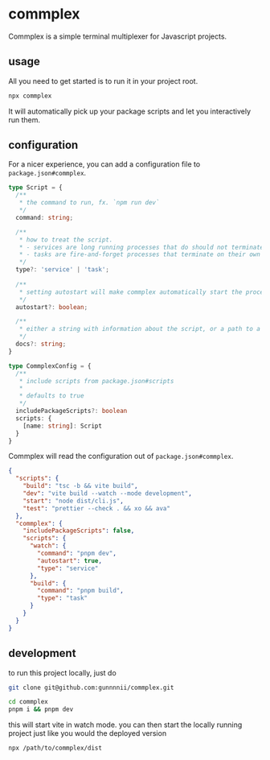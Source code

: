 # commplex

Commplex is a simple terminal multiplexer for Javascript projects.

## usage

All you need to get started is to run it in your project root. 

```bash
npx commplex
```

It will automatically pick up your package scripts and let you interactively run them.

## configuration

For a nicer experience, you can add a configuration file to `package.json#commplex`.

```ts
type Script = {
  /**
   * the command to run, fx. `npm run dev`
   */
  command: string;

  /**
   * how to treat the script.
   * - services are long running processes that do should not terminate on their own
   * - tasks are fire-and-forget processes that terminate on their own
   */
  type?: 'service' | 'task';
  
  /**
   * setting autostart will make commplex automatically start the process on startup
   */
  autostart?: boolean;

  /**
   * either a string with information about the script, or a path to a markdown file with information about the script
   */
  docs?: string;
}

type CommplexConfig = {
  /**
   * include scripts from package.json#scripts
   * 
   * defaults to true
   */
  includePackageScripts?: boolean
  scripts: {
    [name: string]: Script
  }
}
```

Commplex will read the configuration out of `package.json#commplex`.

```json
{
  "scripts": {
    "build": "tsc -b && vite build",
    "dev": "vite build --watch --mode development",
    "start": "node dist/cli.js",
    "test": "prettier --check . && xo && ava"
  },
  "commplex": {
    "includePackageScripts": false,
    "scripts": {
      "watch": {
        "command": "pnpm dev",
        "autostart": true,
        "type": "service"
      },
      "build": {
        "command": "pnpm build",
        "type": "task"
      }
    }
  }
}
```

## development

to run this project locally, just do

```bash
git clone git@github.com:gunnnnii/commplex.git

cd commplex
pnpm i && pnpm dev
```

this will start vite in watch mode. you can then start the locally running project just like you would the deployed version

```bash
npx /path/to/commplex/dist
```